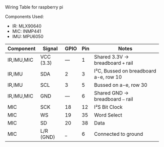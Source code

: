 Wiring Table for raspberry pi

Components Used:

- IR: MLX90640
- MIC: INMP441
- IMU: MPU6050

| Component  | Signal    | GPIO | Pin | Notes                                 |
| ---------- | --------- | ---- | --- | ------------------------------------- |
| IR,IMU,MIC | VCC (3.3) | —    | 1   | Shared 3.3V → breadboard `+` rail     |
| IR,IMU     | SDA       | 2    | 3   | I²C, Bussed on breadboard a-e, row 10 |
| IR,IMU     | SCL       | 3    | 5   | Bussed on a-e, row 30                 |
| IR,IMU,MIC | GND       | —    | 6   | Shared GND → breadboard `–` rail      |
| MIC        | SCK       | 18   | 12  | I²S Bit Clock                         |
| MIC        | WS        | 19   | 35  | Word Select                           |
| MIC        | SD        | 20   | 38  | Data                                  |
| MIC        | L/R (GND) | _    | 6   | Connected to ground                   |